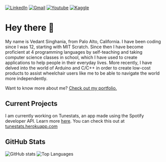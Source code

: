 [![LinkedIn](https://img.shields.io/badge/LinkedIn-black?style=flat&logo=linkedin)](https://www.linkedin.com/in/v-singhania/)
[![Gmail](https://img.shields.io/badge/Email-black?style=flat&logo=gmail)](mailto:vedant.singhania@gmail.com)
[![Youtube](https://img.shields.io/badge/Youtube-black?style=flat&logo=youtube)](https://www.youtube.com/channel/UCQlMZH56o6O3qHQOlMIrdVg)
[![Kaggle](https://img.shields.io/badge/Kaggle-black?style=flat&logo=Kaggle)](https://www.kaggle.com/vedantsinghania/)

# Hey there 👋

My name is Vedant Singhania, from Palo Alto, California. I have been coding since I was 12, starting with MIT Scratch. Since then I have become proficient at 4 programming languages by self-teaching and taking computer science classes in school, which I have used to create applications to help people in their everyday lives. More recently, I have delved into the world of Arduino and C/C++ in order to create low-cost products to assist wheelchair users like me to be able to navigate the world more independently.

Want to know more about me? [Check out my portfolio.](https://vedantsinghania.com)

## Current Projects
I am currently working on Tunestats, an app made using the Spotify developer API. Learn more [here](https://github.com/Tunestats).
You can check this out at [tunestats.herokuapp.com](https://tunestats.herokuapp.com)

## GitHub Stats

![GitHub stats](https://github-readme-stats.vercel.app/api?username=vedantsinghania05&show_icons=true&theme=dark)
![Top Languages](https://github-readme-stats.vercel.app/api/top-langs/?username=vedantsinghania05&layout=compact&theme=dark)

